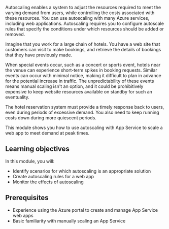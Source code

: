 Autoscaling enables a system to adjust the resources required to meet the varying demand from users, while controlling the costs associated with these resources. You can use autoscaling with many Azure services, including web applications. Autoscaling requires you to configure autoscale rules that specify the conditions under which resources should be added or removed.

Imagine that you work for a large chain of hotels. You have a web site that customers can visit to make bookings, and retrieve the details of bookings that they have previously made.

When special events occur, such as a concert or sports event, hotels near the venue can experience short-term spikes in booking requests. Similar events can occur with minimal notice, making it difficult to plan in advance for the potential increase in traffic. The unpredictability of these events means manual scaling isn't an option, and it could be prohibitively expensive to keep website resources available on standby for such an eventuality.

The hotel reservation system must provide a timely response back to users, even during periods of excessive demand. You also need to keep running costs down during more quiescent periods.

This module shows you how to use autoscaling with App Service to scale a web app to meet demand at peak times.

## Learning objectives

In this module, you will:

- Identify scenarios for which autoscaling is an appropriate solution
- Create autoscaling rules for a web app
- Monitor the effects of autoscaling

## Prerequisites

- Experience using the Azure portal to create and manage App Service web apps
- Basic familiarity with manually scaling an App Service

